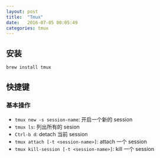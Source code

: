 ```yaml
---
layout: post
title:  "Tmux"
date:   2016-07-05 00:05:49
categories: tmux
---
```


## 安装

~~~ sh
brew install tmux
~~~

## 快捷键

### 基本操作

- `tmux new -s session-name`: 开启一个新的 session 
- `tmux ls`: 列出所有的 sesion 
- `Ctrl-b d`: detach 当前 session 
- `tmux attach [-t <session-name>]`: attach 一个 session 
- `tmux kill-session [-t <session-name>]`: kill 一个 session 


